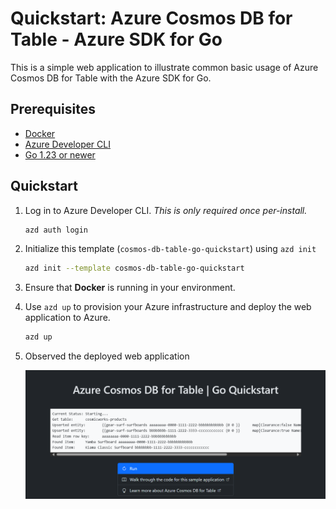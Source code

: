 <!--
---
page_type: sample
name: "Quickstart: Azure Cosmos DB for Table and Azure SDK for Go"
description: This is a simple web application to illustrate common basic usage of Azure Cosmos DB for Table and the Azure SDK for Go.
urlFragment: template
languages:
- go
- azdeveloper
products:
- azure-cosmos-db
---
-->

# Quickstart: Azure Cosmos DB for Table - Azure SDK for Go

This is a simple web application to illustrate common basic usage of Azure Cosmos DB for Table with the Azure SDK for Go.

## Prerequisites

- [Docker](https://www.docker.com/)
- [Azure Developer CLI](https://aka.ms/azd-install)
- [Go 1.23 or newer](https://go.dev/dl/)

## Quickstart

1. Log in to Azure Developer CLI. *This is only required once per-install.*

    ```bash
    azd auth login
    ```

1. Initialize this template (`cosmos-db-table-go-quickstart`) using `azd init`

    ```bash
    azd init --template cosmos-db-table-go-quickstart
    ```

1. Ensure that **Docker** is running in your environment.

1. Use `azd up` to provision your Azure infrastructure and deploy the web application to Azure.

    ```bash
    azd up
    ```

1. Observed the deployed web application

    ![Screenshot of the deployed web application.](assets/web.png)
